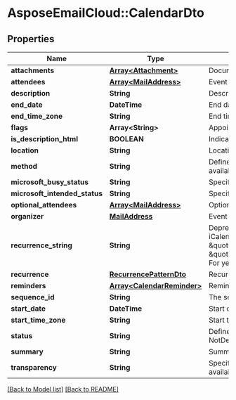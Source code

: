 # AsposeEmailCloud::CalendarDto
## Properties
Name | Type | Description | Notes
------------ | ------------- | ------------- | -------------
**attachments** | [**Array&lt;Attachment&gt;**](Attachment.md) | Document attachments. | [optional] 
**attendees** | [**Array&lt;MailAddress&gt;**](MailAddress.md) | Event attendees. | 
**description** | **String** | Description. | [optional] 
**end_date** | **DateTime** | End date. | 
**end_time_zone** | **String** | End time zone. | [optional] 
**flags** | **Array&lt;String&gt;** | Appointment flags. Items: Enumerates iCalendar flags. Enum, available values: None, AllDayEvent | [optional] 
**is_description_html** | **BOOLEAN** | Indicates if description is in HTML format. | 
**location** | **String** | Location. | 
**method** | **String** | Defines the iCalendar object method type associated with the calendar document. Enum, available values: None, Publish, Request, Reply, Add, Cancel, Refresh, Counter, DeclineCounter | 
**microsoft_busy_status** | **String** | Specifies the BUSY status. Enum, available values: NotDefined, Free, Tentative, Busy, Oof | 
**microsoft_intended_status** | **String** | Specifies the INTENDED status. Enum, available values: NotDefined, Free, Tentative, Busy, Oof | 
**optional_attendees** | [**Array&lt;MailAddress&gt;**](MailAddress.md) | Optional attendees.              | [optional] 
**organizer** | [**MailAddress**](MailAddress.md) | Event organizer.              | 
**recurrence_string** | **String** | Deprecated, use &#39;Recurrence&#39; property. String representation of recurrence pattern (See iCalendar RFC, \&quot;Recurrence rule\&quot; section). For example:               For daily recurrence:         \&quot;FREQ&#x3D;DAILY;COUNT&#x3D;10;WKST&#x3D;MO\&quot;                   For monthly recurrence:         \&quot;BYSETPOS&#x3D;1;BYDAY&#x3D;MO,TU,WE,TH,FR;FREQ&#x3D;MONTHLY;INTERVAL&#x3D;10;WKST&#x3D;MO\&quot;                   For yearly recurrence:         \&quot;BYMONTHDAY&#x3D;30;BYMONTH&#x3D;1;FREQ&#x3D;YEARLY;WKST&#x3D;MO\&quot;                    | [optional] 
**recurrence** | [**RecurrencePatternDto**](RecurrencePatternDto.md) | Recurrence pattern              | [optional] 
**reminders** | [**Array&lt;CalendarReminder&gt;**](CalendarReminder.md) | Reminders. | [optional] 
**sequence_id** | **String** | The sequence id. Read only. | [optional] 
**start_date** | **DateTime** | Start date. | 
**start_time_zone** | **String** | Start time zone. | [optional] 
**status** | **String** | Defines the overall status or confirmation for the calendar document. Enum, available values: NotDefined, Cancelled, Tentative, Confirmed | 
**summary** | **String** | Summary. | [optional] 
**transparency** | **String** | Specifies whether or not this appointment is intended to be visible in availability searches. Enum, available values: NotDefined, Transparent, Opaque | 



[[Back to Model list]](Models.md) [[Back to README]](README.md)


